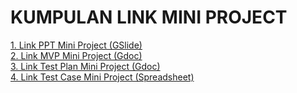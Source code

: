 # KUMPULAN LINK MINI PROJECT
[1. Link PPT Mini Project (GSlide)](https://docs.google.com/presentation/d/1sxCl32uiVmUL46D19JicFF7WMFs9AXhdF78I9iJ8SrA/edit?usp=sharing) <br>
[2. Link MVP Mini Project (Gdoc)](https://docs.google.com/document/d/1IRi4M6lcwWszfAOY6Y634Tnv_yiqAG9T/edit?usp=sharing&ouid=105836954103399876691&rtpof=true&sd=true) <br>
[3. Link Test Plan Mini Project (Gdoc)](https://docs.google.com/document/d/1EaNpZyiYu8eGULhqGyFoVB1QlZQRmeHjl9MXyCYUx18/edit?usp=sharing) <br>
[4. Link Test Case Mini Project (Spreadsheet)](https://docs.google.com/spreadsheets/d/1w_5Y_WCCCeKUYY9X4F8A6x3bhJfwvcfJ3yhClXcYCxk/edit?usp=sharing)
